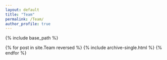 ```yaml
---
layout: default
title: "Team"
permalink: /Team/
author_profile: true
---
```


{% include base_path %}

{% for post in site.Team reversed %}
  {% include archive-single.html %}
{% endfor %}
